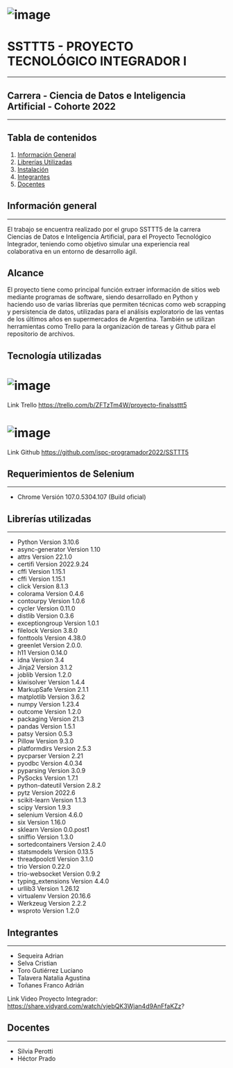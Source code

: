 

# ![image](https://user-images.githubusercontent.com/88250320/202279408-e7c90dc4-ce35-45b1-a667-4c2464069370.png)
# SSTTT5 - PROYECTO TECNOLÓGICO INTEGRADOR I
***

## Carrera - Ciencia de Datos e Inteligencia Artificial - Cohorte 2022
***

## Tabla de contenidos
1. [Información General](#informacion-general)
2. [Librerías Utilizadas](#librerias-utilizadas)
3. [Instalación](#instalacion)
4. [Integrantes](#integrantes)
5. [Docentes](#docentes)


## Información general 
***
El trabajo se encuentra realizado por el grupo SSTTT5 de la carrera Ciencias de Datos e Inteligencia Artificial, para el Proyecto Tecnológico Integrador, teniendo como objetivo simular una experiencia real colaborativa en un entorno de desarrollo ágil.

## Alcance
El proyecto tiene como principal función extraer información de sitios web mediante programas de software, siendo desarrollado en Python y haciendo uso de varias librerías que permiten técnicas como web scrapping y persistencia de datos, utilizadas para el análisis exploratorio de las ventas de los últimos años en supermercados de Argentina.
También se utilizan herramientas como Trello para la organización de tareas y Github para el repositorio de archivos. 

## Tecnología utilizadas

# ![image](https://salesdorado.com/wp-content/uploads/2022/07/Trello-Logo.png)

Link Trello https://trello.com/b/ZFTzTm4W/proyecto-finalssttt5


# ![image](https://global-uploads.webflow.com/5f5a53e153805db840dae2db/6073fbf151fa4565d48572dc_GitHub_aprender-programaci%25C3%25B3n.jpeg)
Link Github https://github.com/ispc-programador2022/SSTTT5

## Requerimientos de Selenium
***
* Chrome Versión 107.0.5304.107 (Build oficial)

## Librerías utilizadas
***
* Python Version 3.10.6 
* async-generator Version 1.10
* attrs Version 22.1.0
* certifi Version 2022.9.24
* cffi Version 1.15.1
* cffi Version 1.15.1
* click Version 8.1.3
* colorama Version 0.4.6
* contourpy Version 1.0.6
* cycler Version 0.11.0
* distlib Version 0.3.6
* exceptiongroup Version 1.0.1
* filelock Version 3.8.0
* fonttools Version 4.38.0
* greenlet Version 2.0.0.
* h11 Version 0.14.0
* idna Version 3.4
* Jinja2 Version 3.1.2
* joblib Version 1.2.0
* kiwisolver Version 1.4.4
* MarkupSafe Version 2.1.1
* matplotlib Version 3.6.2
* numpy Version 1.23.4
* outcome Version 1.2.0
* packaging Version 21.3
* pandas Version 1.5.1
* patsy Version 0.5.3
* Pillow Version 9.3.0
* platformdirs Version 2.5.3
* pycparser Version 2.21
* pyodbc Version 4.0.34
* pyparsing Version 3.0.9
* PySocks Version 1.7.1
* python-dateutil Version 2.8.2
* pytz Version 2022.6
* scikit-learn Version 1.1.3
* scipy Version 1.9.3
* selenium Version 4.6.0
* six Version 1.16.0
* sklearn Version 0.0.post1
* sniffio Version 1.3.0
* sortedcontainers Version 2.4.0
* statsmodels Version 0.13.5
* threadpoolctl Version 3.1.0
* trio Version 0.22.0
* trio-websocket Version 0.9.2
* typing_extensions Version 4.4.0
* urllib3 Version 1.26.12
* virtualenv Version 20.16.6
* Werkzeug Version 2.2.2
* wsproto Version 1.2.0


## Integrantes
***
* Sequeira Adrian
* Selva Cristian
* Toro Gutiérrez Luciano
* Talavera Natalia Agustina
* Toñanes Franco Adrián

Link Video Proyecto Integrador: https://share.vidyard.com/watch/vjebQK3Wjan4d9AnFfaKZz?


## Docentes
***
* Silvia Perotti
* Héctor Prado
